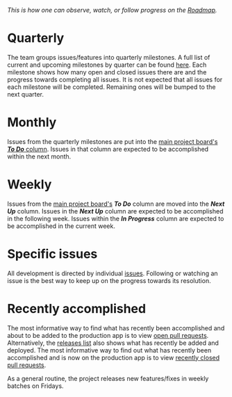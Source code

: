 _This is how one can observe, watch, or follow progress on the [Roadmap](https://github.com/HyphaApp/hypha/wiki/Roadmap)._

# Quarterly 
The team groups issues/features into quarterly milestones. A full list of current and upcoming milestones by quarter can be found [here](https://github.com/HyphaApp/hypha/milestones). Each milestone shows how many open and closed issues there are and the progress towards completing all issues. It is not expected that all issues for each milestone will be completed. Remaining ones will be bumped to the next quarter.

# Monthly
Issues from the quarterly milestones are put into the [main project board's _**To Do**_ column](https://github.com/HyphaApp/hypha/projects/2). Issues in that column are expected to be accomplished within the next month.

# Weekly
Issues from the [main project board's](https://github.com/HyphaApp/hypha/projects/2) _**To Do**_ column are moved into the _**Next Up**_ column. Issues in the _**Next Up**_ column are expected to be accomplished in the following week. Issues within the _**In Progress**_ column are expected to be accomplished in the current week.

# Specific issues
All development is directed by individual [issues](https://github.com/HyphaApp/hypha/issues). Following or watching an issue is the best way to keep up on the progress towards its resolution.

# Recently accomplished
The most informative way to find what has recently been accomplished and about to be added to the production app is to view [open pull requests](https://github.com/HyphaApp/hypha/pulls?q=is%3Aopen+is%3Apr). Alternatively, the [releases list](https://github.com/HyphaApp/hypha/releases) also shows what has recently be added and deployed. The most informative way to find out what has recently been accomplished and is now on the production app is to view [recently closed pull requests](https://github.com/HyphaApp/hypha/pulls?q=is%3Apr+is%3Aclosed).

As a general routine, the project releases new features/fixes in weekly batches on Fridays.